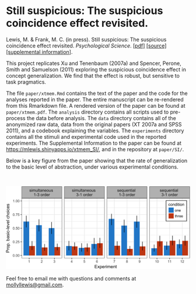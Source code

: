 Still suspicious: The suspicious coincidence effect revisited.
===

Lewis, M. & Frank, M. C. (in press). Still suspicious: The suspicious coincidence effect revisited. *Psychological Science*. [[pdf]](paper/xtmem.pdf) [[source]](paper/xtmem.Rmd) [[supplemental information]](https://mlewis.shinyapps.io/xtmem_SI).

This project replicates Xu and Tenenbaum (2007a) and Spencer, Perone, Smith and Samuelson (2011) exploring the suspicious coincidence effect in concept generalization. We find that the effect is robust, but sensitive to task pragmatics. 

The file `paper/xtmem.Rmd` contains the text of the paper and the code for the analyses reported in the paper. The entire manuscript can be re-rendered from this Rmarkdown file. A rendered version of the paper can be found at `paper/xtmem.pdf`. The `analysis` directory contains all scripts used to pre-process the data before analysis. The `data` directory contains all of the anonymized raw data, data from the original papers (XT 2007a and SPSS 2011), and a codebook explaining the variables. The `experiments` directory contains all the stimuli and experimental code used in the reported experiments. The Supplemental Information to the paper can be found at https://mlewis.shinyapps.io/xtmem_SI/, and in the repository at `paper/SI/`.

Below is a key figure from the paper showing that the rate of generalization to the basic level of abstraction, under various experimental conditions.

<br>

![](paper/figs/barplot.png?raw=true)


Feel free to email me with questions and comments at mollyllewis@gmail.com.
